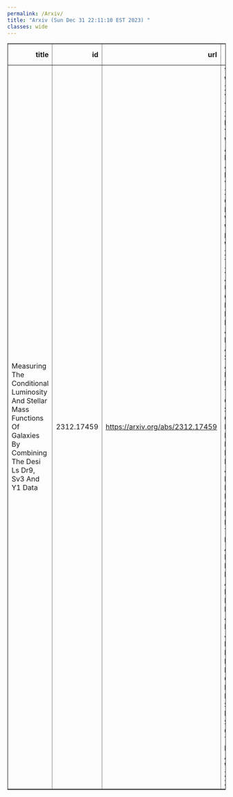 ```yaml
---
permalink: /Arxiv/
title: "Arxiv (Sun Dec 31 22:11:10 EST 2023) "
classes: wide
---
```

<table border="1" class="dataframe">
  <thead>
    <tr style="text-align: right;">
      <th>title</th>
      <th>id</th>
      <th>url</th>
      <th>authors</th>
      <th>Local Authors</th>
    </tr>
  </thead>
  <tbody>
    <tr>
      <td>Measuring The Conditional Luminosity And Stellar Mass Functions Of   Galaxies By Combining The Desi Ls Dr9, Sv3 And Y1 Data</td>
      <td>2312.17459</td>
      <td><a href="https://arxiv.org/abs/2312.17459" target="_blank">https://arxiv.org/abs/2312.17459</a></td>
      <td>Yirong Wang, Xiaohu Yang, Yizhou Gu, Xiaoju Xu, Haojie Xu, Yuyu Wang, Antonios Katsianis, Jiaxin Han, Min He, Yunliang Zheng, Qingyang Li, Yaru Wang, Wensheng Hong, Jiaqi Wang, Zhenlin Tan, Hu Zou, Johannes Ulf Lange, Changhoon Hahn, Peter Behroozi, Jessica Nicole Aguilar, Steven Ahlen, David Brooks, Todd Claybaugh, Shaun Cole, Axel De La Macorra, Biprateep Dey, Peter Doel, Jaime E. Forero-Romero, Klaus Honscheid, Robert Kehoe, Theodore Kisner, Andrew Lambert, Marc Manera, Aaron Meisner, Ramon Miquel, John Moustakas, Jundan Nie, Claire Poppett, Mehdi Rezaie, Graziano Rossi, Eusebio Sanchez, Michael Schubnell, Gregory Tarlé, Benjamin Alan Weaver, Zhimin Zhou</td>
      <td>Klaus Honscheid</td>
    </tr>
  </tbody>
</table>